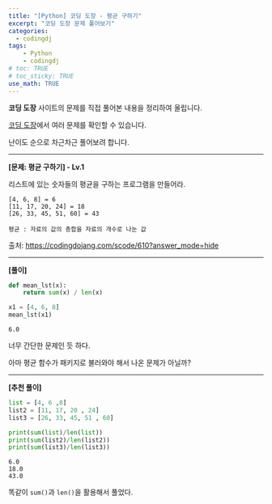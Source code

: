 ```yaml
---
title: "[Python] 코딩 도장 - 평균 구하기"
excerpt: "코딩 도장 문제 풀어보기"
categories: 
  - codingdj
tags: 
    - Python
    - codingdj
# toc: TRUE
# toc_sticky: TRUE
use_math: TRUE
---
```


**코딩 도장** 사이트의 문제를 직접 풀어본 내용을 정리하여 올립니다.

[코딩 도장](https://codingdojang.com/)에서 여러 문제를 확인할 수 있습니다.

난이도 순으로 차근차근 풀어보려 합니다.

---

**[문제: 평균 구하기] - Lv.1**

리스트에 있는 숫자들의 평균을 구하는 프로그램을 만들어라.

```
[4, 6, 8] = 6
[11, 17, 20, 24] = 18
[26, 33, 45, 51, 60] = 43

평균 : 자료의 값의 총합을 자료의 개수로 나눈 값
```

출처: <https://codingdojang.com/scode/610?answer_mode=hide>

---

**[풀이]**


```python
def mean_lst(x):
    return sum(x) / len(x)

x1 = [4, 6, 8]
mean_lst(x1)
```




    6.0



너무 간단한 문제인 듯 하다.

아마 평균 함수가 패키지로 불러와야 해서 나온 문제가 아닐까?

---

**[추천 풀이]**


```python
list = [4, 6 ,8]
list2 = [11, 17, 20 , 24]
list3 = [26, 33, 45, 51 , 60]

print(sum(list)/len(list))
print(sum(list2)/len(list2))
print(sum(list3)/len(list3))
```

    6.0
    18.0
    43.0
    

똑같이 `sum()`과 `len()`을 활용해서 풀었다.
